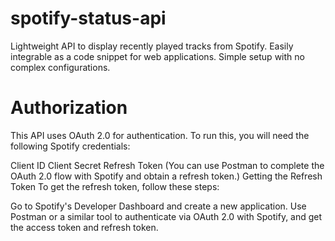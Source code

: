 # spotify-status-api
Lightweight API to display recently played tracks from Spotify. Easily integrable as a code snippet for web applications. Simple setup with no complex configurations.

# Authorization
This API uses OAuth 2.0 for authentication. To run this, you will need the following Spotify credentials:

Client ID
Client Secret
Refresh Token (You can use Postman to complete the OAuth 2.0 flow with Spotify and obtain a refresh token.)
Getting the Refresh Token
To get the refresh token, follow these steps:

Go to Spotify's Developer Dashboard and create a new application.
Use Postman or a similar tool to authenticate via OAuth 2.0 with Spotify, and get the access token and refresh token.
